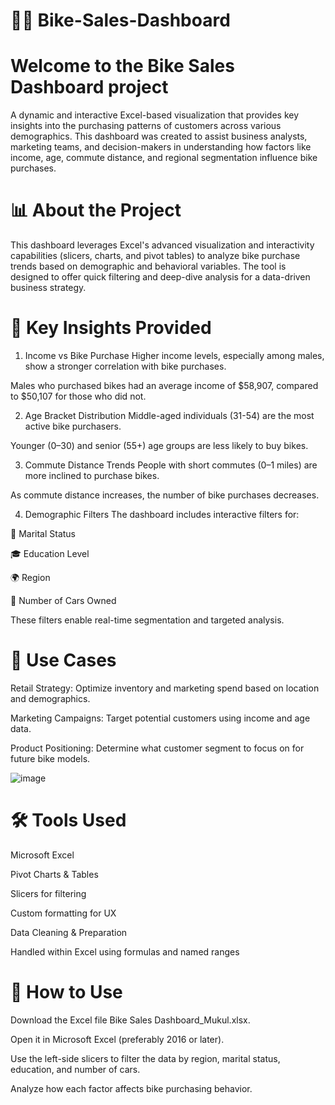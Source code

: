 # 🚴‍♂️ Bike-Sales-Dashboard

# Welcome to the Bike Sales Dashboard project
A dynamic and interactive Excel-based visualization that provides key insights into the purchasing patterns of customers across various demographics. This dashboard was created to assist business analysts, marketing teams, and decision-makers in understanding how factors like income, age, commute distance, and regional segmentation influence bike purchases.


# 📊 About the Project
This dashboard leverages Excel's advanced visualization and interactivity capabilities (slicers, charts, and pivot tables) to analyze bike purchase trends based on demographic and behavioral variables. The tool is designed to offer quick filtering and deep-dive analysis for a data-driven business strategy.

# 📌 Key Insights Provided
1. Income vs Bike Purchase
Higher income levels, especially among males, show a stronger correlation with bike purchases.

Males who purchased bikes had an average income of $58,907, compared to $50,107 for those who did not.

2. Age Bracket Distribution
Middle-aged individuals (31-54) are the most active bike purchasers.

Younger (0–30) and senior (55+) age groups are less likely to buy bikes.

3. Commute Distance Trends
People with short commutes (0–1 miles) are more inclined to purchase bikes.

As commute distance increases, the number of bike purchases decreases.

4. Demographic Filters
The dashboard includes interactive filters for:

👫 Marital Status

🎓 Education Level

🌍 Region

🚗 Number of Cars Owned

These filters enable real-time segmentation and targeted analysis.

# 💼 Use Cases
Retail Strategy: Optimize inventory and marketing spend based on location and demographics.

Marketing Campaigns: Target potential customers using income and age data.

Product Positioning: Determine what customer segment to focus on for future bike models.

![image](https://github.com/user-attachments/assets/58c5cdf4-29c2-4d92-a4bc-39f500b35a8a)


# 🛠️ Tools Used
Microsoft Excel

Pivot Charts & Tables

Slicers for filtering

Custom formatting for UX

Data Cleaning & Preparation

Handled within Excel using formulas and named ranges

# 🚀 How to Use
Download the Excel file Bike Sales Dashboard_Mukul.xlsx.

Open it in Microsoft Excel (preferably 2016 or later).

Use the left-side slicers to filter the data by region, marital status, education, and number of cars.

Analyze how each factor affects bike purchasing behavior.
